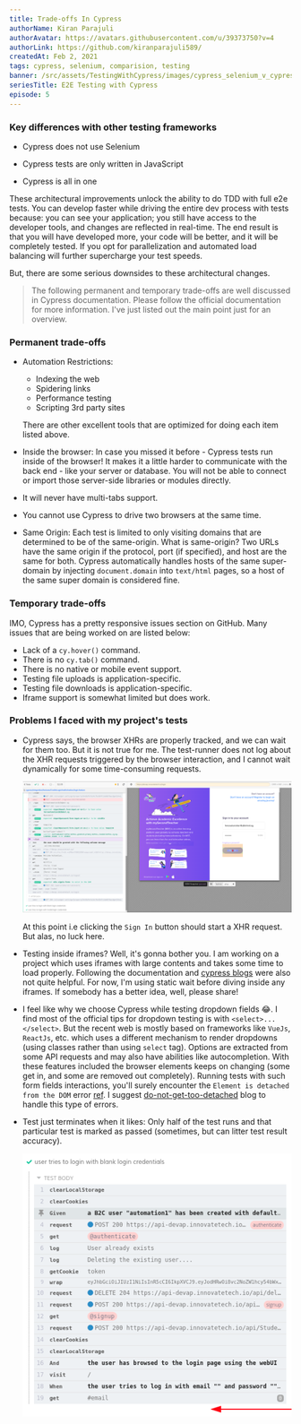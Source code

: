 ```yaml
---
title: Trade-offs In Cypress
authorName: Kiran Parajuli
authorAvatar: https://avatars.githubusercontent.com/u/39373750?v=4
authorLink: https://github.com/kiranparajuli589/
createdAt: Feb 2, 2021
tags: cypress, selenium, comparision, testing
banner: /src/assets/TestingWithCypress/images/cypress_selenium_v_cypress.png
seriesTitle: E2E Testing with Cypress
episode: 5
---
```


### Key differences with other testing frameworks

- Cypress does not use Selenium

- Cypress tests are only written in JavaScript

- Cypress is all in one


These architectural improvements unlock the ability to do TDD with full e2e tests. You can develop faster while driving the entire dev process with tests because: you can see your application; you still have access to the developer tools, and changes are reflected in real-time. The end result is that you will have developed more, your code will be better, and it will be completely tested. If you opt for parallelization and automated load balancing will further supercharge your test speeds.

But, there are some serious downsides to these architectural changes.

> The following permanent and temporary trade-offs are well discussed in Cypress documentation. Please follow the official documentation for more information. I've just listed out the main point just for an overview.

### Permanent trade-offs

- Automation Restrictions:
    - Indexing the web
    - Spidering links
    - Performance testing
    - Scripting 3rd party sites

    There are other excellent tools that are optimized for doing each item listed above.

- Inside the browser:
    In case you missed it before - Cypress tests run inside of the browser! It makes it a little harder to communicate with the back end - like your server or database. You will not be able to connect or import those server-side libraries or modules directly.

- It will never have multi-tabs support.

- You cannot use Cypress to drive two browsers at the same time.

- Same Origin:
    Each test is limited to only visiting domains that are determined to be of the same-origin.
    What is same-origin? Two URLs have the same origin if the protocol, port (if specified), and host are the same for both. Cypress automatically handles hosts of the same super-domain by injecting `document.domain` into `text/html` pages, so a host of the same super domain is considered fine.

### Temporary trade-offs
IMO, Cypress has a pretty responsive issues section on GitHub. Many issues that are being worked on are listed below:
- Lack of a `cy.hover()` command.
- There is no `cy.tab()` command.
- There is no native or mobile event support.
- Testing file uploads is application-specific.
- Testing file downloads is application-specific.
- Iframe support is somewhat limited but does work.


### Problems I faced with my project's tests
- Cypress says, the browser XHRs are properly tracked, and we can wait for them too. But it is not true for me. The test-runner does not log about the XHR requests triggered by the browser interaction, and I cannot wait dynamically for some time-consuming requests.

    ![NoXHRRecorded][noXHRRecordedImage]

    At this point i.e clicking the `Sign In` button should start a XHR request. But alas, no luck here.

- Testing inside iframes? Well, it's gonna bother you. I am working on a project which uses iframes with large contents and takes some time to load properly. Following the documentation and [cypress blogs][workingWithIframes] were also not quite helpful. For now, I'm using static wait before diving inside any iframes. If somebody has a better idea, well, please share!

- I feel like why we choose Cypress while testing dropdown fields 😂. I find most of the official tips for dropdown testing is with `<select>...</select>`. But the recent web is mostly based on frameworks like `VueJs`, `ReactJs`, etc. which uses a different mechanism to render dropdowns (using classes rather than using `select` tag). Options are extracted from some API requests and may also have abilities like autocompletion. With these features included the browser elements keeps on changing (some get in, and some are removed out completely). Running tests with such form fields interactions, you'll surely encounter the `Element is detached from the DOM` error [ref][DetachedFromDOMErr]. I suggest [do-not-get-too-detached][doNotGetTooDetached] blog to handle this type of errors.

- Test just terminates when it likes: Only half of the test runs and that particular test is marked as passed (sometimes, but can litter test result accuracy).

    ![HalfRunPassedScenario][halfRunPassedScenario]


<!-- assets -->
[halfRunPassedScenario]: /src/assets/TestingWithCypress/images/cypress_incomplete_run_passed_scenario.png "Incomplete but passed scenario"
[noXHRRecordedImage]: /src/assets/TestingWithCypress/images/cypress_no_xhr_recorded.png "No XHR request is recorded."

<!-- links -->
[CypressTradeOffs]: https://docs.cypress.io/guides/references/trade-offs.html#Permanent-trade-offs-1 "Cypress Permanent Trade-offs"
[workingWithIframes]: https://www.cypress.io/blog/2020/02/12/working-with-iframes-in-cypress/ "Working with iframes in Cypress"
[doNotGetTooDetached]: https://www.cypress.io/blog/2020/07/22/do-not-get-too-detached/ "Do Not Get Too Detached"
[DetachedFromDOMErr]: https://docs.cypress.io/guides/references/error-messages.html#cy-failed-because-the-element-you-are-chaining-off-of-has-become-detached-or-removed-from-the-dom "Explained error message for elements that has been detached or removed from the dom."
